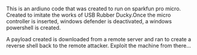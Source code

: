 This is an ardiuno code that was created to run on sparkfun pro micro. Created to imitate the works of USB Rubber Ducky.Once the micro controller is inserted, windows defender is deactivated, a windows powershell is created.

A payload created is downloaded from a remote server and ran to create a reverse shell back to the remote attacker. Exploit the machine from there...
